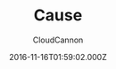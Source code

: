 ---
title: Cause
github: https://github.com/CloudCannon/cause-jekyll-template
demo: https://clean-oryx.cloudvent.net/
author: CloudCannon
ssg:
  - Jekyll
cms:
  - No Cms
date: 2016-11-16T01:59:02.000Z
description: ':tulip: Not for profit template for Jekyll'
stale: true
---
